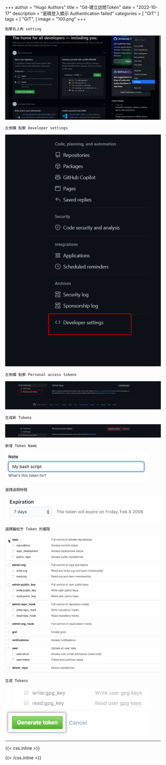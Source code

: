 +++
author = "Hugo Authors"
title = "Git-建立訪問Token"
date = "2022-10-17"
description = "密碼登入顯示 Authentication failed"
categories = [
    "GIT"
]
tags = [
    "GIT",
]
image = "100.png"
+++



    點擊右上角 setting
    
   ![](001.png)
   
    左側欄 點擊 Developer settings
    
   ![](002.png)
   
    左側欄 點擊 Personal access tokens
    
   ![](003.png)

    生成新 Tokens
    
   ![](004.png)
   
    新增 Token Name
    
   ![](005.png)
   
    選擇過期時間
    
   ![](006.png)
   
    選擇鑰給予 Token 的權限
    
   ![](008.gif)
   
    生成 Tokens
    
   ![](009.png)
   


***

{{< css.inline >}}
<style>
.emojify {
	font-family: Apple Color Emoji, Segoe UI Emoji, NotoColorEmoji, Segoe UI Symbol, Android Emoji, EmojiSymbols;
	font-size: 2rem;
	vertical-align: middle;
}
@media screen and (max-width:650px) {
  .nowrap {
    display: block;
    margin: 25px 0;
  }
}
</style>
{{< /css.inline >}}
